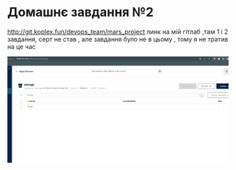 # Домашнє завдання №2
http://git.koplex.fun/devops_team/mars_project
линк на мій гітлаб ,там 1 і 2 завдання, серт не став , але завдання було не в цьому , тому 
я не тратив на це час 

![text](/test2/minio.png)


